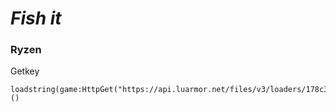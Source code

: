 # ***Fish it***

### **Ryzen**
Getkey
```
loadstring(game:HttpGet("https://api.luarmor.net/files/v3/loaders/178c353fa8240cbf61835f4c6f76112e.lua"))()
```



